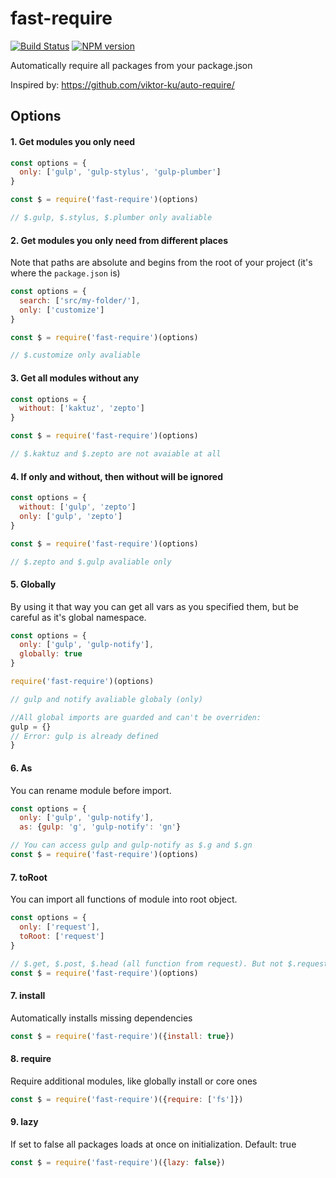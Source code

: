 # fast-require
[![Build Status](https://img.shields.io/travis/slavaGanzin/fast-require/master.svg)](https://travis-ci.org/slavaGanzin/fast-require)
[![NPM version](https://img.shields.io/npm/v/fast-require.svg)](https://www.npmjs.org/package/fast-require)


Automatically require all packages from your package.json

Inspired by: https://github.com/viktor-ku/auto-require/

## Options

#### 1. Get modules you only need

```js
const options = {
  only: ['gulp', 'gulp-stylus', 'gulp-plumber']
}

const $ = require('fast-require')(options)

// $.gulp, $.stylus, $.plumber only avaliable
```

#### 2. Get modules you only need from different places

Note that paths are absolute and begins from the root of your project (it's where the `package.json` is)

```js
const options = {
  search: ['src/my-folder/'],
  only: ['customize']
}

const $ = require('fast-require')(options)

// $.customize only avaliable
```

#### 3. Get all modules without any

```js
const options = {
  without: ['kaktuz', 'zepto']
}

const $ = require('fast-require')(options)

// $.kaktuz and $.zepto are not avaiable at all
```

#### 4. If only and without, then without will be ignored

```js
const options = {
  without: ['gulp', 'zepto']
  only: ['gulp', 'zepto']
}

const $ = require('fast-require')(options)

// $.zepto and $.gulp avaliable only
```

#### 5. Globally

By using it that way you can get all vars as you specified them, but be careful as it's global namespace.

```js
const options = {
  only: ['gulp', 'gulp-notify'],
  globally: true
}

require('fast-require')(options)

// gulp and notify avaliable globaly (only)

//All global imports are guarded and can't be overriden:
gulp = {}
// Error: gulp is already defined
}
```

#### 6. As

You can rename module before import.

```js
const options = {
  only: ['gulp', 'gulp-notify'],
  as: {gulp: 'g', 'gulp-notify': 'gn'}

// You can access gulp and gulp-notify as $.g and $.gn
const $ = require('fast-require')(options)
```

#### 7. toRoot

You can import all functions of module into root object.

```js
const options = {
  only: ['request'],
  toRoot: ['request']
}

// $.get, $.post, $.head (all function from request). But not $.request
const $ = require('fast-require')(options)
```

#### 7. install

Automatically installs missing dependencies

```js
const $ = require('fast-require')({install: true})
```

#### 8. require

Require additional modules, like globally install or core ones

```js
const $ = require('fast-require')({require: ['fs']})
```

#### 9. lazy

If set to false all packages loads at once on initialization. Default: true

```js
const $ = require('fast-require')({lazy: false})
```
